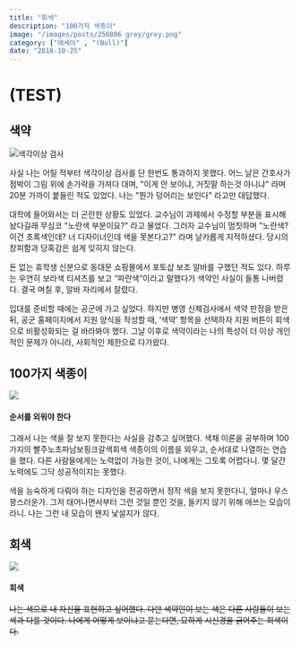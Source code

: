 ```yaml
---
title: "회색"
description: "100가지 색종이"
image: "/images/posts/250806 grey/grey.png"
category: ["에세이" , "(Null)"]
date: "2018-10-25"
---
```


# (TEST) 


## 색약

<img src="/images/posts/250806 grey/dots.jpg" alt="색각이상 검사"/>

사실 나는 어릴 적부터 색각이상 검사를 단 한번도 통과하지 못했다. 어느 날은 간호사가 점박이 그림 위에 손가락을 가져다 대며, "이게 안 보이냐, 거짓말 하는것 아니냐" 라며 20분 가까이 붙들린 적도 있었다. 나는 "뭔가 덩어리는 보인다" 라고만 대답했다. 

 대학에 들어와서는 더 곤란한 상황도 있었다. 교수님이 과제에서 수정할 부분을 표시해 놨다길래 무심코 "노란색 부분이요?" 라고 물었다. 그러자 교수님이 멈칫하며 "노란색? 이건 초록색인데? 너 디자이너인데 색을 못본다고?" 라며 날카롭게 지적하셨다. 당시의 창피함과 당혹감은 쉽게 잊히지 않는다.

돈 없는 휴학생 신분으로 동대문 쇼핑몰에서 포토샵 보조 알바를 구했던 적도 있다. 하루는 우연히 보라색 티셔츠를 보고 “파란색”이라고 말했다가 색약인 사실이 들통 나버렸다. 결국 며칠 후, 알바 자리에서 잘렸다.

입대를 준비할 때에는 공군에 가고 싶었다. 하지만 병영 신체검사에서 색약 판정을 받은 뒤, 공군 홈페이지에서 지원 양식을 작성할 때, ‘색약’ 항목을 선택하자 지원 버튼이 회색으로 비활성화되는 걸 바라봐야 했다. 그날 이후로 색약이라는 나의 특성이 더 이상 개인적인 문제가 아니라, 사회적인 제한으로 다가왔다.

## 100가지 색종이

<div class="my-carousel">
  <div
    class="my-carousel-scroll"
    onwheel="
      if (this.matches(':hover')) {
    "
  >
    <div class="my-carousel-item">
      <img src="/images/posts/250806 grey/color.webp" class="my-carousel-img" />
      <h4 class="my-carousel-title">순서를 외워야 한다</h4>
    </div>
  </div>
</div>

 그래서 나는 색을 잘 보지 못한다는 사실을 감추고 싶어했다. 색채 이론을 공부하며 100가지의 빨주노초파남보핑크갈색회색 색종이의 이름을 외우고, 순서대로 나열하는 연습을 했다. 다른 사람들에게는 노력없이 가능한 것이, 나에게는 그토록 어렵다니. 몇 달간 노력에도 그닥 성공적이지는 못했다.

색을 능숙하게 다뤄야 하는 디자인을 전공하면서 정작 색을 보지 못한다니, 얼마나 우스꽝스러운가. 그저 태어나면서부터 그런 것일 뿐인 것을, 들키지 않기 위해 애쓰는 모습이라니. 나는 그런 내 모습이 왠지 낯설지가 않다.

## 회색
<div class="my-carousel">
  <div
    class="my-carousel-scroll"
    onwheel="
      if (this.matches(':hover')) {);
      }
    "
  >
    <div class="my-carousel-item">
      <img src="/images/posts/250806 grey/grey.png" class="my-carousel-img" />
      <h4 class="my-carousel-title">회색</h4>
    </div>
  </div>
</div>

~~나는 색으로 내 자신을 표현하고 싶어했다. 다만 색약인이 보는 색은 다른 사람들이 보는 색과 다를 것이다. 나에게 어떻게 보이냐고 묻는다면, 묘하게 시신경을 긁어주는 회색이다.~~



<!--
<div class="my-carousel">
  <div
    class="my-carousel-scroll"
    onwheel="
      if (this.matches(':hover')) {
        event.preventDefault();
        this.scrollBy({left: event.deltaY, behavior: 'auto'});
      }
    "
  >
    <div class="my-carousel-item">
      <img src="/images/posts/250814 happyend/movie/happyend1.jpg" class="my-carousel-img" />
      <h4 class="my-carousel-title">포스터</h4>
    </div>
    <div class="my-carousel-item">
      <img src="/images/posts/250814 happyend/movie/happyend2.webp"" class="my-carousel-img" />
      <h4 class="my-carousel-title">감시 시스템</h4>
    </div>
    <div class="my-carousel-item">
      <img src="/images/posts/250814 happyend/movie/happyend3.webp"" class="my-carousel-img" />
      <h4 class="my-carousel-title">DJ</h4>
    </div>
    <div class="my-carousel-item">
      <img src="/images/posts/250814 happyend/movie/happyend7.webp"" class="my-carousel-img" />
      <h4 class="my-carousel-title">자동차 사건</h4>
    </div>
  </div>
</div>
-->